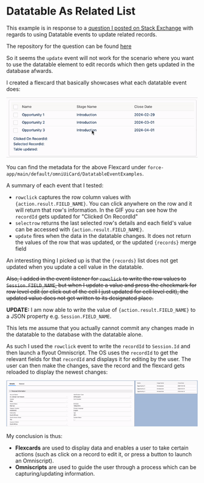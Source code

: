 # Datatable As Related List

This example is in response to a [question I posted on Stack Exchange](https://salesforce.stackexchange.com/questions/418808/update-records-updated-in-flexcard-datatable/418928#418928) with regards to using Datatable events to update related records.

The repository for the question can be found [here](https://github.com/sfadriaan/Stack-Exchange-Questions/tree/main/418808)

So it seems the `update` event will not work for the scenario where you want to use the datatable element to edit records which then gets updated in the database afwards. 

I created a flexcard that basically showcases what each datatable event does:

![](https://github.com/sfadriaan/Omnistudio-Projects/blob/main/datatable-as-related-list/images/datatable-event-examples.gif)

You can find the metadata for the above Flexcard under `force-app/main/default/omniUiCard/DatatableEventExamples`.

A summary of each event that I tested:

* `rowclick` captures the row column values with `{action.result.FIELD_NAME}`. You can click anywhere on the row and it will return that row's information. In the GIF you can see how the `recordId` gets updated for "Clicked On RecordId"
* `selectrow` returns the last selected row's details and each field's value can be accessed with `{action.result.FIELD_NAME}`.
* `update` fires when the data in the datatable changes. It does not return the values of the row that was updated, or the updated `{records}` merge field

An interesting thing I picked up is that the `{records}` list does not get updated when you update a cell value in the datatable. 

~~Also, I added in the event listener for `rowclick` to write the row values to `Session.FIELD_NAME`, but when I update a value and press the checkmark for row level edit (or click out of the cell I just updated for cell level edit), the updated value does not get written to its designated place.~~

**UPDATE:** I am now able to write the value of `{action.result.FIELD_NAME}` to a JSON property e.g. `Session.FIELD_NAME`.

This lets me assume that you actually cannot commit any changes made in the datatable to the database with the datatable alone.

As such I used the `rowclick` event to write the `recordId` to `Session.Id` and then launch a flyout Omniscript. 
The OS uses the `recordId` to get the relevant fields for that `recordId` and displays it for editing by the user. 
The user can then make the changes, save the record and the flexcard gets reloaded to display the newest changes:

![](https://github.com/sfadriaan/Omnistudio-Projects/blob/main/datatable-as-related-list/images/datatable-as-related-list.gif)

My conclusion is thus:

* **Flexcards** are used to display data and enables a user to take certain actions (such as click on a record to edit it, or press a button to launch an Omniscript).
* **Omniscripts** are used to guide the user through a process which can be capturing/updating information.